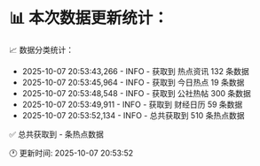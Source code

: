 📊 本次数据更新统计：
==========================

📈 数据分类统计：
- 2025-10-07 20:53:43,266 - INFO - 获取到 热点资讯 132 条数据
- 2025-10-07 20:53:45,964 - INFO - 获取到 今日热点 19 条数据
- 2025-10-07 20:53:48,548 - INFO - 获取到 公社热帖 300 条数据
- 2025-10-07 20:53:49,911 - INFO - 获取到 财经日历 59 条数据
- 2025-10-07 20:53:52,134 - INFO - 总共获取到 510 条热点数据

✅ 总共获取到 - 条热点数据

🕐 更新时间: 2025-10-07 20:53:52
